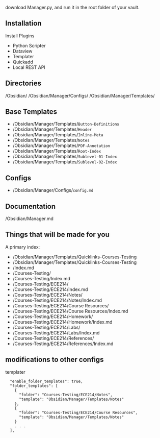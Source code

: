 download Manager.py, and run it in the root folder of your vault.

## Installation
Install Plugins
  - Python Scripter
  - Dataview
  - Templater
  - Quickadd
  - Local REST API

## Directories
/Obsidian/
/Obsidian/Manager/Configs/
/Obsidian/Manager/Templates/

## Base Templates
- /Obsidian/Manager/Templates/`Button-Definitions`
- /Obsidian/Manager/Templates/`Header`
- /Obsidian/Manager/Templates/`Inline-Meta`
- /Obsidian/Manager/Templates/`Notes`
- /Obsidian/Manager/Templates/`PDF-Annotation`
- /Obsidian/Manager/Templates/`Root-Index`
- /Obsidian/Manager/Templates/`Sublevel-01-Index`
- /Obsidian/Manager/Templates/`Sublevel-02-Index`

## Configs
- /Obsidian/Manager/Configs/`config.md`

## Documentation
/Obsidian/Manager.md

## Things that will be made for you
A primary index:
- /Obsidian/Manager/Templates/Quicklinks-Courses-Testing
- /Obsidian/Manager/Templates/Quicklinks-Courses-Testing
- /Index.md
- /Courses-Testing/
- /Courses-Testing/Index.md
- /Courses-Testing/ECE214/
- /Courses-Testing/ECE214/Index.md
- /Courses-Testing/ECE214/Notes/
- /Courses-Testing/ECE214/Notes/Index.md
- /Courses-Testing/ECE214/Course Resources/
- /Courses-Testing/ECE214/Course Resources/Index.md
- /Courses-Testing/ECE214/Homework/
- /Courses-Testing/ECE214/Homework/Index.md
- /Courses-Testing/ECE214/Labs/
- /Courses-Testing/ECE214/Labs/Index.md
- /Courses-Testing/ECE214/References/
- /Courses-Testing/ECE214/References/Index.md

## modifications to other configs
templater
```
  "enable_folder_templates": true,
  "folder_templates": [
    {
      "folder": "Courses-Testing/ECE214/Notes",
      "template": "Obsidian/Manager/Templates/Notes"
    },
    {
      "folder": "Courses-Testing/ECE214/Course Resources",
      "template": "Obsidian/Manager/Templates/Notes"
    }
    . . .
  ],
```
